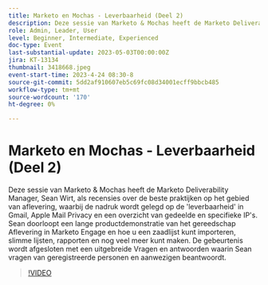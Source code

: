 ```yaml
---
title: Marketo en Mochas - Leverbaarheid (Deel 2)
description: Deze sessie van Marketo & Mochas heeft de Marketo Deliverability Manager, Sean Wirt, als recensies over de beste praktijken op het gebied van aflevering, waarbij de nadruk wordt gelegd op de 'leverbaarheid' in Gmail, Apple Mail Privacy en een overzicht van gedeelde en specifieke IP's. Sean doorloopt een lange productdemonstratie van het gereedschap Aflevering in Marketo Engage en hoe u een zaadlijst kunt importeren, slimme lijsten, rapporten en nog veel meer kunt maken. De gebeurtenis wordt afgesloten met een uitgebreide Vragen en antwoorden waarin Sean vragen van geregistreerde personen en aanwezigen beantwoordt.
role: Admin, Leader, User
level: Beginner, Intermediate, Experienced
doc-type: Event
last-substantial-update: 2023-05-03T00:00:00Z
jira: KT-13134
thumbnail: 3418668.jpeg
event-start-time: 2023-4-24 08:30-8
source-git-commit: 5dd2af910607eb5c69fc08d34001ecff9bbcb485
workflow-type: tm+mt
source-wordcount: '170'
ht-degree: 0%

---
```



# Marketo en Mochas - Leverbaarheid (Deel 2)

Deze sessie van Marketo &amp; Mochas heeft de Marketo Deliverability Manager, Sean Wirt, als recensies over de beste praktijken op het gebied van aflevering, waarbij de nadruk wordt gelegd op de &#39;leverbaarheid&#39; in Gmail, Apple Mail Privacy en een overzicht van gedeelde en specifieke IP&#39;s. Sean doorloopt een lange productdemonstratie van het gereedschap Aflevering in Marketo Engage en hoe u een zaadlijst kunt importeren, slimme lijsten, rapporten en nog veel meer kunt maken. De gebeurtenis wordt afgesloten met een uitgebreide Vragen en antwoorden waarin Sean vragen van geregistreerde personen en aanwezigen beantwoordt.

>[!VIDEO](https://video.tv.adobe.com/v/3418668/?learn=on)

